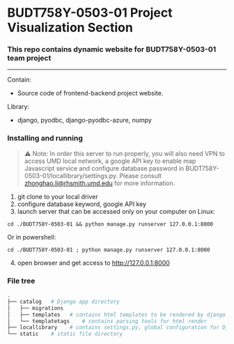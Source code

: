# BUDT758Y-0503-01 Project Visualization Section
### This repo contains dynamic website for BUDT758Y-0503-01 team project
---
Contain: 
+ Source code of frontend-backend project website.

Library:
+ django, pyodbc, django-pyodbc-azure, numpy


### Installing and running
> :warning: Note: In order this server to run properly, you will also need VPN to access UMD local network, a google API key to enable map Javascript service and configure database password in BUDT758Y-0503-01/locallibrary/settings.py. Please consult  [zhonghao.li@rhsmith.umd.edu](mailto:zhonghao.li@rhsmith.umd.edu) for more information.

1. git clone to your local driver
2. configure database keyword, google API key
3. launch server that can be accessed only on your computer
on Linux:
``` shell
cd ./BUDT758Y-0503-01 && python manage.py runserver 127.0.0.1:8000
```
Or in powershell:
``` shell
cd ./BUDT758Y-0503-01 ; python manage.py runserver 127.0.0.1:8000
```
4. open browser and get access to http://127.0.0.1:8000

### File tree
``` bash
.
├── catalog   # Django app directory
│   ├── migrations
│   ├── templates   # contains html templates to be rendered by django engine. Also a directory for static file source
│   └── templatetags    # contains parsing tools for html render
├── locallibrary    # contains settings.py, global configuration for Django
└── static    # static file directory
```
